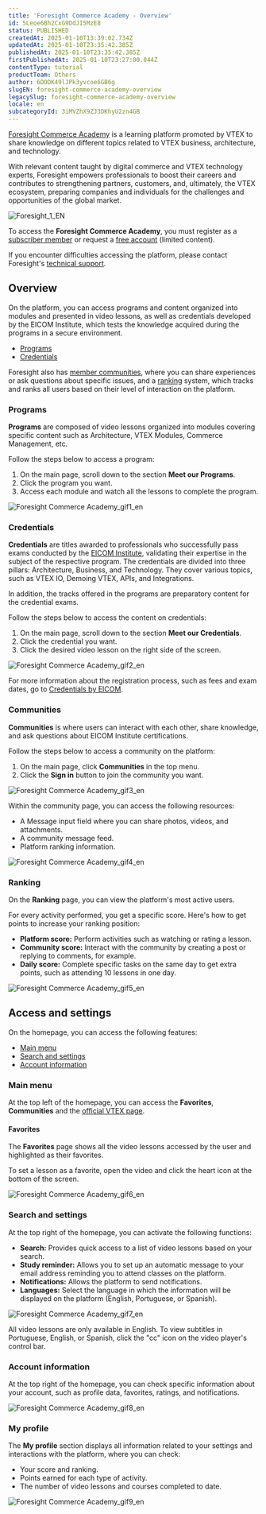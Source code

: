 ```yaml
---
title: 'Foresight Commerce Academy - Overview'
id: 5Leoe6Bh2CxG9DdJI5MzE8
status: PUBLISHED
createdAt: 2025-01-10T13:39:02.734Z
updatedAt: 2025-01-10T23:35:42.385Z
publishedAt: 2025-01-10T23:35:42.385Z
firstPublishedAt: 2025-01-10T23:27:00.044Z
contentType: tutorial
productTeam: Others
author: 6DODK49lJPk3yvcoe6GB6g
slugEN: foresight-commerce-academy-overview
legacySlug: foresight-commerce-academy-overview
locale: en
subcategoryId: 3iMVZhX9ZJ3DKhyU2zn4GB
---
```


[Foresight Commerce Academy](https://member.commerceacademy.org/login) is a learning platform promoted by VTEX to share knowledge on different topics related to VTEX business, architecture, and technology.

With relevant content taught by digital commerce and VTEX technology experts, Foresight empowers professionals to boost their careers and contributes to strengthening partners, customers, and, ultimately, the VTEX ecosystem, preparing companies and individuals for the challenges and opportunities of the global market.

![Foresight_1_EN](//images.ctfassets.net/alneenqid6w5/21aZzUw7vu9wHlSjqp6LG2/807f10cdccfc2bb3a08ad1769ea384cd/Foresight_1.png)

To access the __Foresight Commerce Academy__, you must register as a [subscriber member](https://www.commerceacademy.org/pricing) or request a [free account](https://www.commerceacademy.org/registration/freemium) (limited content).

<div class="alert alert-info">
If you encounter difficulties accessing the platform, please contact Foresight's <a href="foresight@vtex.com">technical support</a>.</div>

## Overview

On the platform, you can access programs and content organized into modules and presented in video lessons, as well as credentials developed by the EICOM Institute, which tests the knowledge acquired during the programs in a secure environment.

- [Programs](#programs)
- [Credentials](#credentials)

Foresight also has [member communities](#communities), where you can share experiences or ask questions about specific issues, and a [ranking](#ranking) system, which tracks and ranks all users based on their level of interaction on the platform.

### Programs

__Programs__ are composed of video lessons organized into modules covering specific content such as Architecture, VTEX Modules, Commerce Management, etc.

Follow the steps below to access a program:

1. On the main page, scroll down to the section __Meet our Programs__.
2. Click the program you want.
3. Access each module and watch all the lessons to complete the program.

![Foresight Commerce Academy_gif1_en](//images.ctfassets.net/alneenqid6w5/2NGcsAzD086jMR4NI6mXUf/6618a7a76d09765d90018379d903b992/Foresight_Commerce_Academy_gif1_en.gif)

### Credentials

__Credentials__ are titles awarded to professionals who successfully pass exams conducted by the [EICOM Institute](https://www.eicom.org/), validating their expertise in the subject of the respective program. The credentials are divided into three pillars: Architecture, Business, and Technology. They cover various topics, such as VTEX IO, Demoing VTEX, APIs, and Integrations.

In addition, the tracks offered in the programs are preparatory content for the credential exams.

Follow the steps below to access the content on credentials:

1. On the main page, scroll down to the section __Meet our Credentials__.
2. Click the credential you want.
3. Click the desired video lesson on the right side of the screen.

![Foresight Commerce Academy_gif2_en](//downloads.ctfassets.net/alneenqid6w5/5KmCkhwt9tjHpw2sZXSDZZ/dc399b901ae6b102b2911a38762742c0/Foresight_Commerce_Academy_gif2_en.gif)

For more information about the registration process, such as fees and exam dates, go to [Credentials by EICOM](https://www.eicom.org/credentials#credentials). 

### Communities

__Communities__ is where users can interact with each other, share knowledge, and ask questions about EICOM Institute certifications.

Follow the steps below to access a community on the platform:

1. On the main page, click __Communities__ in the top menu.
2. Click the __Sign in__ button to join the community you want.

![Foresight Commerce Academy_gif3_en](//images.ctfassets.net/alneenqid6w5/7iYhFQQYaR15vjYIY8m6AV/0baee612aa77a0e1b9941e01a25165ed/Foresight_Commerce_Academy_gif3_en.gif)

Within the community page, you can access the following resources:

- A Message input field where you can share photos, videos, and attachments.
- A community message feed.
- Platform ranking information.

![Foresight Commerce Academy_gif4_en](//images.ctfassets.net/alneenqid6w5/5gF1ucE296w5dB2PhxS8UW/3f67e85a6e1b13989642515646902ceb/Foresight_Commerce_Academy_gif4_en.gif)

### Ranking

On the __Ranking__ page, you can view the platform's most active users.

For every activity performed, you get a specific score. Here's how to get points to increase your ranking position:

- __Platform score:__ Perform activities such as watching or rating a lesson.
- __Community score:__ Interact with the community by creating a post or replying to comments, for example.
- __Daily score:__ Complete specific tasks on the same day to get extra points, such as attending 10 lessons in one day.

![Foresight Commerce Academy_gif5_en](//images.ctfassets.net/alneenqid6w5/2k0yyAIhAFU2RiIj0oqz2k/9fecd08a17ef2d365b9149c10b7e091c/Foresight_Commerce_Academy_gif5_en.gif)

## Access and settings

On the homepage, you can access the following features:

- [Main menu](#main-menu)
- [Search and settings](#search-and-settings)
- [Account information](#account-information)

### Main menu

At the top left of the homepage, you can access the __Favorites__, __Communities__ and the [official VTEX page](https://vtex.com/en-us/).

#### Favorites

The __Favorites__ page shows all the video lessons accessed by the user and highlighted as their favorites.

To set a lesson as a favorite, open the video and click the heart icon at the bottom of the screen.

![Foresight Commerce Academy_gif6_en](//downloads.ctfassets.net/alneenqid6w5/78ELSXuXGB4PFCjVXvbw0R/9bead730abb0775d7d7b55bc28553387/Foresight_Commerce_Academy_gif6_en.gif)

### Search and settings

At the top right of the homepage, you can activate the following functions:

- __Search:__ Provides quick access to a list of video lessons based on your search.
- __Study reminder:__ Allows you to set up an automatic message to your email address reminding you to attend classes on the platform.
- __Notifications:__ Allows the platform to send notifications.
- __Languages:__ Select the language in which the information will be displayed on the platform (English, Portuguese, or Spanish).

![Foresight Commerce Academy_gif7_en](//downloads.ctfassets.net/alneenqid6w5/JqcK5eziO6bhhk92KLTbP/147b311345e33fd4b5184d57da96fea0/Foresight_Commerce_Academy_gif7_en.gif)

<div class="alert alert-warning">
All video lessons are only available in English. To view subtitles in Portuguese, English, or Spanish, click the "cc" icon on the video player's control bar.
</div>

### Account information

At the top right of the homepage, you can check specific information about your account, such as profile data, favorites, ratings, and notifications.

![Foresight Commerce Academy_gif8_en](//downloads.ctfassets.net/alneenqid6w5/wcEXYLO4wvcjvLwU6nWMQ/7902d930b400458e044a91cf353ae865/Foresight_Commerce_Academy_gif8_en.gif)

### My profile

The __My profile__ section displays all information related to your settings and interactions with the platform, where you can check:

- Your score and ranking.
- Points earned for each type of activity.
- The number of video lessons and courses completed to date.

![Foresight Commerce Academy_gif9_en](//images.ctfassets.net/alneenqid6w5/5j1fnIt1QwVRMoDdpmktK8/df371fef80704e8209f8ff2e5fe15473/Foresight_Commerce_Academy_gif9_en.gif)

